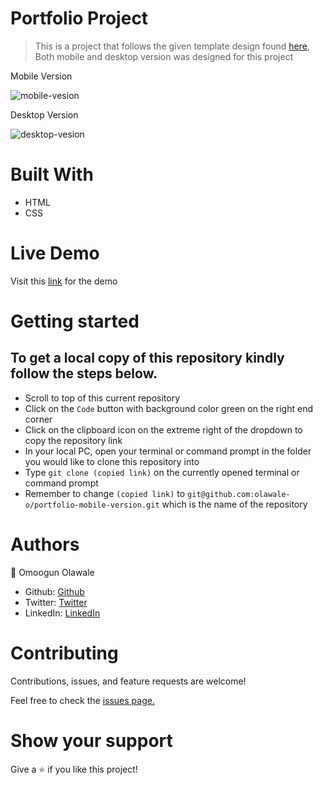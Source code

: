 # Portfolio Project

> This is a project that follows the given template design found [here](https://www.figma.com/file/l7SqJ3ZfkAKih9sFxvWSR4/Microverse-Student-Project-1?node-id=34%3A848), Both mobile and desktop version was designed for this project

Mobile Version

![mobile-vesion](https://github.com/olawale-o/portfolio-mobile-version/blob/main/assets/mobile-screenshot.png?raw=true")

Desktop Version

![desktop-vesion](https://github.com/olawale-o/portfolio-mobile-version/blob/main/assets/desktop-screenshot.png?raw=true")

# Built With
- HTML
- CSS

# Live Demo
Visit this [link](https://olawale-o.github.io/portfolio-mobile-version/) for the demo

# Getting started

## To get a local copy of this repository kindly follow the steps below.
- Scroll to top of this current repository
- Click on the `Code` button with background color green on the right end corner
- Click on the clipboard icon on the extreme right of the dropdown to copy the repository link
- In your local PC, open your terminal or command prompt in the folder you would like to clone this repository into
- Type `git clone (copied link)` on the currently opened terminal or command prompt
- Remember to change `(copied link)` to `git@github.com:olawale-o/portfolio-mobile-version.git` which is the name of the repository

# Authors

:bust_in_silhouette: Omoogun Olawale

- Github: [Github](https://github.com/olawale-o)
- Twitter: [Twitter](https://twitter.com/ibreaktherules)
- LinkedIn: [LinkedIn](https://www.linkedin.com/in/olawaleomoogun/)

# Contributing
Contributions, issues, and feature requests are welcome!

Feel free to check the [issues page.](https://github.com/olawale-o/portfolio-mobile-version/issues)

# Show your support
Give a :star: if you like this project!